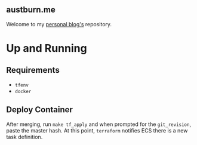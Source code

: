 austburn.me
-----------

Welcome to my [personal blog's](https://austburn.me) repository.

# Up and Running

## Requirements

* `tfenv`
* `docker`

## Deploy Container

After merging, run `make tf_apply` and when prompted for the `git_revision`, paste the master hash. At this point, `terraform` notifies ECS there is a new task definition.
